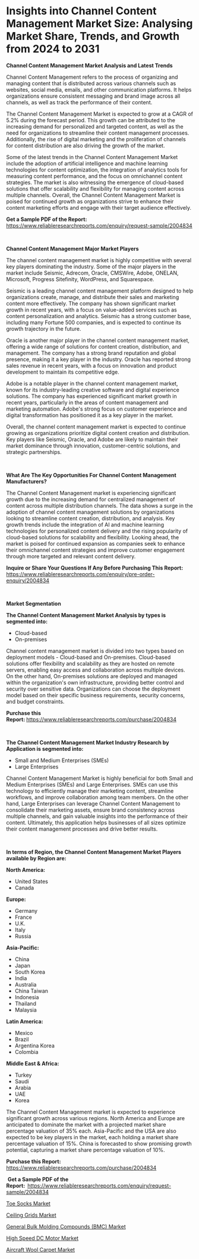 <p><h1>Insights into Channel Content Management Market Size: Analysing Market Share, Trends, and Growth from 2024 to 2031</h1></p><p><strong>Channel Content Management Market Analysis and Latest Trends</strong></p>
<p><p>Channel Content Management refers to the process of organizing and managing content that is distributed across various channels such as websites, social media, emails, and other communication platforms. It helps organizations ensure consistent messaging and brand image across all channels, as well as track the performance of their content.</p><p>The Channel Content Management Market is expected to grow at a CAGR of 5.2% during the forecast period. This growth can be attributed to the increasing demand for personalized and targeted content, as well as the need for organizations to streamline their content management processes. Additionally, the rise of digital marketing and the proliferation of channels for content distribution are also driving the growth of the market.</p><p>Some of the latest trends in the Channel Content Management Market include the adoption of artificial intelligence and machine learning technologies for content optimization, the integration of analytics tools for measuring content performance, and the focus on omnichannel content strategies. The market is also witnessing the emergence of cloud-based solutions that offer scalability and flexibility for managing content across multiple channels. Overall, the Channel Content Management Market is poised for continued growth as organizations strive to enhance their content marketing efforts and engage with their target audience effectively.</p></p>
<p><strong>Get a Sample PDF of the Report:&nbsp;</strong> <a href="https://www.reliableresearchreports.com/enquiry/request-sample/2004834">https://www.reliableresearchreports.com/enquiry/request-sample/2004834</a></p>
<p>&nbsp;</p>
<p><strong>Channel Content Management Major Market Players</strong></p>
<p><p>The channel content management market is highly competitive with several key players dominating the industry. Some of the major players in the market include Seismic, Adrecom, Oracle, CMSWire, Adobe, ONELAN, Microsoft, Progress Sitefinity, WordPress, and Squarespace.</p><p>Seismic is a leading channel content management platform designed to help organizations create, manage, and distribute their sales and marketing content more effectively. The company has shown significant market growth in recent years, with a focus on value-added services such as content personalization and analytics. Seismic has a strong customer base, including many Fortune 500 companies, and is expected to continue its growth trajectory in the future.</p><p>Oracle is another major player in the channel content management market, offering a wide range of solutions for content creation, distribution, and management. The company has a strong brand reputation and global presence, making it a key player in the industry. Oracle has reported strong sales revenue in recent years, with a focus on innovation and product development to maintain its competitive edge.</p><p>Adobe is a notable player in the channel content management market, known for its industry-leading creative software and digital experience solutions. The company has experienced significant market growth in recent years, particularly in the areas of content management and marketing automation. Adobe's strong focus on customer experience and digital transformation has positioned it as a key player in the market.</p><p>Overall, the channel content management market is expected to continue growing as organizations prioritize digital content creation and distribution. Key players like Seismic, Oracle, and Adobe are likely to maintain their market dominance through innovation, customer-centric solutions, and strategic partnerships.</p></p>
<p>&nbsp;</p>
<p><strong>What Are The Key Opportunities For Channel Content Management Manufacturers?</strong></p>
<p><p>The Channel Content Management market is experiencing significant growth due to the increasing demand for centralized management of content across multiple distribution channels. The data shows a surge in the adoption of channel content management solutions by organizations looking to streamline content creation, distribution, and analysis. Key growth trends include the integration of AI and machine learning technologies for personalized content delivery and the rising popularity of cloud-based solutions for scalability and flexibility. Looking ahead, the market is poised for continued expansion as companies seek to enhance their omnichannel content strategies and improve customer engagement through more targeted and relevant content delivery.</p></p>
<p><strong>Inquire or Share Your Questions If Any Before Purchasing This Report:</strong> <a href="https://www.reliableresearchreports.com/enquiry/pre-order-enquiry/2004834">https://www.reliableresearchreports.com/enquiry/pre-order-enquiry/2004834</a></p>
<p>&nbsp;</p>
<p><strong>Market Segmentation</strong></p>
<p><strong>The Channel Content Management Market Analysis by types is segmented into:</strong></p>
<p><ul><li>Cloud-based</li><li>On-premises</li></ul></p>
<p><p>Channel content management market is divided into two types based on deployment models - Cloud-based and On-premises. Cloud-based solutions offer flexibility and scalability as they are hosted on remote servers, enabling easy access and collaboration across multiple devices. On the other hand, On-premises solutions are deployed and managed within the organization's own infrastructure, providing better control and security over sensitive data. Organizations can choose the deployment model based on their specific business requirements, security concerns, and budget constraints.</p></p>
<p><strong>Purchase this Report:&nbsp;</strong><a href="https://www.reliableresearchreports.com/purchase/2004834">https://www.reliableresearchreports.com/purchase/2004834</a></p>
<p>&nbsp;</p>
<p><strong>The Channel Content Management Market Industry Research by Application is segmented into:</strong></p>
<p><ul><li>Small and Medium Enterprises (SMEs)</li><li>Large Enterprises</li></ul></p>
<p><p>Channel Content Management Market is highly beneficial for both Small and Medium Enterprises (SMEs) and Large Enterprises. SMEs can use this technology to efficiently manage their marketing content, streamline workflows, and improve collaboration among team members. On the other hand, Large Enterprises can leverage Channel Content Management to consolidate their marketing assets, ensure brand consistency across multiple channels, and gain valuable insights into the performance of their content. Ultimately, this application helps businesses of all sizes optimize their content management processes and drive better results.</p></p>
<p>&nbsp;</p>
<p><strong>In terms of Region, the Channel Content Management Market Players available by Region are:</strong></p>
<p>
    <p> <strong> North America: </strong>
        <ul>
            <li>United States</li>
            <li>Canada</li>
        </ul>
        </p> 
    <p> <strong> Europe: </strong>
        <ul>
            <li>Germany</li>
            <li>France</li>
            <li>U.K.</li>
            <li>Italy</li>
            <li>Russia</li>
        </ul>
        </p> 
    <p> <strong> Asia-Pacific: </strong>
        <ul>
            <li>China</li>
            <li>Japan</li>
            <li>South Korea</li>
            <li>India</li>
            <li>Australia</li>
            <li>China Taiwan</li>
            <li>Indonesia</li>
            <li>Thailand</li>
            <li>Malaysia</li>
        </ul>
        </p> 
    <p> <strong> Latin America: </strong>
        <ul>
            <li>Mexico</li>
            <li>Brazil</li>
            <li>Argentina Korea</li>
            <li>Colombia</li>
        </ul>
        </p> 
    <p> <strong> Middle East & Africa: </strong>
        <ul>
            <li>Turkey</li>
            <li>Saudi</li>
            <li>Arabia</li>
            <li>UAE</li>
            <li>Korea</li>
        </ul>
    </p>
    </p>
<p><p>The Channel Content Management market is expected to experience significant growth across various regions. North America and Europe are anticipated to dominate the market with a projected market share percentage valuation of 35% each. Asia-Pacific and the USA are also expected to be key players in the market, each holding a market share percentage valuation of 15%. China is forecasted to show promising growth potential, capturing a market share percentage valuation of 10%.</p></p>
<p><strong>Purchase this Report: </strong><a href="https://www.reliableresearchreports.com/purchase/2004834">https://www.reliableresearchreports.com/purchase/2004834</a></p>
<p>&nbsp;<strong>Get a Sample PDF of the Report:&nbsp;&nbsp;</strong><a href="https://www.reliableresearchreports.com/enquiry/request-sample/2004834">https://www.reliableresearchreports.com/enquiry/request-sample/2004834</a></p>
<p><strong></strong></p>
<p><p><a href="https://view.publitas.com/reportprime-1/toe-socks-market-analysis-examines-its-scope-on-growth-opportunities-and-forecasted-trends-spanning-from-2024-to-2031/">Toe Socks Market</a></p><p><a href="https://view.publitas.com/reportprime-1/ceiling-grids-market-size-market-trends-and-growth-outlook-forecasted-for-period-from-2024-to-2031/">Ceiling Grids Market</a></p><p><a href="https://meowing-lemming-dd3.notion.site/General-Bulk-Molding-Compounds-BMC-Market-Growth-Market-Trends-COVID-19-Impact-and-Forecasts-fo-3ca7a53150694bf7956702be6c1e8479">General Bulk Molding Compounds (BMC) Market</a></p><p><a href="https://unruly-ladybug-44b.notion.site/High-Speed-DC-Motor-Market-Size-2024-2031-Global-Industrial-Analysis-Key-Geographical-Regions-Ma-97600cc2cdcc4cd38afa19526cbe5b14">High Speed DC Motor Market</a></p><p><a href="https://cute-banjo-8ca.notion.site/Aircraft-Wool-Carpet-Market-Size-Share-Trends-Analysis-Report-By-Material-By-Type-By-End-user--b4cf5d9781fb48b48087e8c92b301a59">Aircraft Wool Carpet Market</a></p></p>